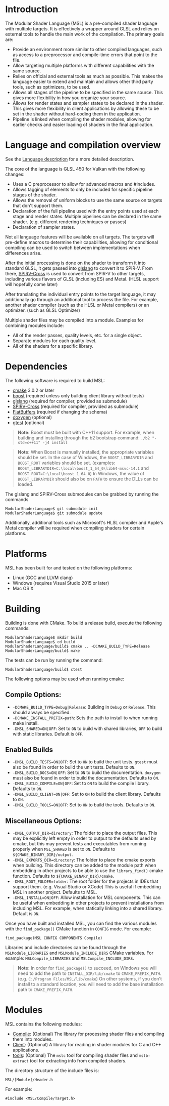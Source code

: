 # Introduction

The Modular Shader Language (MSL) is a pre-compiled shader language with multiple targets. It is effectively a wrapper around GLSL and relies on external tools to handle the main work of the compilation. The primary goals are:

* Provide an environment more similar to other compiled languages, such as access to a preprocessor and compile-time errors that point to the file.
* Allow targeting multiple platforms with different capabilities with the same source.
* Relies on official and external tools as much as possible. This makes the language easier to extend and maintain and allows other third party tools, such as optimizers, to be used.
* Allows all stages of the pipeline to be specified in the same source. This gives more flexibility in how you organize your source.
* Allows for render states and sampler states to be declared in the shader. This gives more flexibility in client applications by allowing these to be set in the shader without hard-coding them in the application.
* Pipeline is linked when compiling the shader modules, allowing for earlier checks and easier loading of shaders in the final application.

# Language and compilation overview

See the [Language description](doc/Language.md) for a more detailed description.

The core of the language is GLSL 450 for Vulkan with the following changes:

* Uses a C preprocessor to allow for advanced macros and \#includes.
* Allows tagging of elements to only be included for specific pipeline stages of the shader.
* Allows the removal of uniform blocks to use the same source on targets that don't support them.
* Declaration of the full pipeline used with the entry points used at each stage and render states. Multiple pipelines can be declared in the same shader. (e.g. different rendering techniques or passes)
* Declaration of sampler states.

Not all language features will be available on all targets. The targets will pre-define macros to determine their capabilities, allowing for conditional compiling can be used to switch between implementations when differences arise.

After the initial processing is done on the shader to transform it into standard GLSL, it gets passed into [glslang](https://github.com/KhronosGroup/glslang) to convert it to SPIR-V. From there, [SPIRV-Cross](https://github.com/KhronosGroup/SPIRV-Cross) is used to convert from SPIR-V to other targets, including various flavors of GLSL (including ES) and Metal. (HLSL support will hopefully come later)

After translating the individual entry points to the target language, it may additionally go through an additional tool to process the file. For example, another shader compiler (such as the HLSL or Metal compilers) or an optimizer. (such as GLSL Optimizer)

Multiple shader files may be compiled into a module. Examples for combining modules include:

* All of the render passes, quality levels, etc. for a single object.
* Separate modules for each quality level.
* All of the shaders for a specific library.

# Dependencies

The following software is required to build MSL:

* [cmake](https://cmake.org/) 3.0.2 or later
* [boost](http://www.boost.org/) (required unless only building client library without tests)
* [glslang](https://github.com/KhronosGroup/glslang) (required for compiler, provided as submodule)
* [SPIRV-Cross](https://github.com/KhronosGroup/SPIRV-Cross) (required for compiler, provided as submodule)
* [FlatBuffers](https://google.github.io/flatbuffers/) (required if changing the schema)
* [doxygen](http://www.stack.nl/~dimitri/doxygen/) (optional)
* [gtest](https://github.com/google/googletest) (optional)

> **Note:** Boost must be built with C++11 support. For example, when building and installing through the b2 bootstrap command: `./b2 "-std=c++11" -j4 install`

> **Note:** When Boost is manually installed, the appropriate variables should be set. In the case of Windows, the `BOOST_LIBRARYDIR` and `BOOST_ROOT` variables should be set. (examples: `BOOST_LIBRARYDIR=C:\local\boost_1_64_0\lib64-msvc-14.1` and `BOOST_ROOT=C:\local\boost_1_64_0`) In Windows, the value of `BOOST_LIBRARYDIR` should also be on `PATH` to ensure the DLLs can be loaded.

The glslang and SPIRV-Cross submodules can be grabbed by running the commands

	ModularShaderLanguage$ git submodule init
	ModularShaderLanguage$ git submodule update

Additionally, additional tools such as Microsoft's HLSL compiler and Apple's Metal compiler will be required when compiling shaders for certain platforms.

# Platforms

MSL has been built for and tested on the following platforms:

* Linux (GCC and LLVM clang)
* Windows (requires Visual Studio 2015 or later)
* Mac OS X

# Building

Building is done with CMake. To build a release build, execute the following commands:

	ModularShaderLanguage$ mkdir build
	ModularShaderLanguage$ cd build
	ModularShaderLanguage/build$ cmake .. -DCMAKE_BUILD_TYPE=Release
	ModularShaderLanguage/build$ make

The tests can be run by running the command:

	ModularShaderLanguage/build$ ctest

The following options may be used when running cmake:

## Compile Options:

* `-DCMAKE_BUILD_TYPE=Debug|Release`: Building in `Debug` or `Release`. This should always be specified.
* `-DCMAKE_INSTALL_PREFIX=path`: Sets the path to install to when running make install.
* `-DMSL_SHARED=ON|OFF`: Set to `ON` to build with shared libraries, `OFF` to build with static libraries. Default is `OFF`.

## Enabled Builds

* `-DMSL_BUILD_TESTS=ON|OFF`: Set to `ON` to build the unit tests. `gtest` must also be found in order to build the unit tests. Defaults to `ON`.
* `-DMSL_BUILD_DOCS=ON|OFF`: Set to `ON` to build the documentation. `doxygen` must also be found in order to build the documentation. Defaults to `ON`.
* `-DMSL_BUILD_COMPILE=ON|OFF`: Set to `ON` to build the compile library. Defaults to `ON`.
* `-DMSL_BUILD_CLIENT=ON|OFF`: Set to `ON` to build the client library. Defaults to `ON`.
* `-DMSL_BUILD_TOOLS=ON|OFF`: Set to `ON` to build the tools. Defaults to `ON`.

## Miscellaneous Options:

* `-DMSL_OUTPUT_DIR=directory`: The folder to place the output files. This may be explicitly left empty in order to output to the defaults used by cmake, but this may prevent tests and executables from running properly when `MSL_SHARED` is set to `ON`. Defaults to `${CMAKE_BINARY_DIR}/output`.
* `-DMSL_EXPORTS_DIR=directory`: The folder to place the cmake exports when building. This directory can be added to the module path when embedding in other projects to be able to use the `library_find()` cmake function. Defaults to `${CMAKE_BINARY_DIR}/cmake`.
* `-DMSL_ROOT_FOLDER=folder`: The root folder for the projects in IDEs that support them. (e.g. Visual Studio or XCode) This is useful if embedding MSL in another project. Defaults to MSL.
* `-DMSL_INSTALL=ON|OFF`: Allow installation for MSL components. This can be useful when embedding in other projects to prevent installations from including MSL. For example, when statically linking into a shared library. Default is `ON`.

Once you have built and installed MSL, you can find the various modules with the `find_package()` CMake function in `CONFIG` mode. For example:

	find_package(MSL CONFIG COMPONENTS Compile)

Libraries and include directories can be found through the `MSLModule_LIBRARIES` and `MSLModule_INCLUDE_DIRS` CMake variables. For example: `MSLCompile_LIBRARIES` and `MSLCompile_INCLUDE_DIRS`.

> **Note:** In order for `find_package()` to succeed, on Windows you will need to add the path to `INSTALL_DIR/lib/cmake` to `CMAKE_PREFIX_PATH`. (e.g. `C:/Program Files/MSL/lib/cmake`) On other systems, if you don't install to a standard location, you will need to add the base installation path to `CMAKE_PREFIX_PATH`.

# Modules

MSL contains the following modules:

* [Compile](Compile/README.md): (Optional) The library for processing shader files and compiling them into modules.
* [Client](Client/README.md): (Optional) A library for reading in shader modules for C and C++ applications.
* [tools](tools/README.md): (Optional) The `mslc` tool for compiling shader files and `mslb-extract` tool for extracting info from compiled shaders.

The directory structure of the include files is:

	MSL/[Module]/Header.h

For example:

	#include <MSL/Compile/Target.h>


